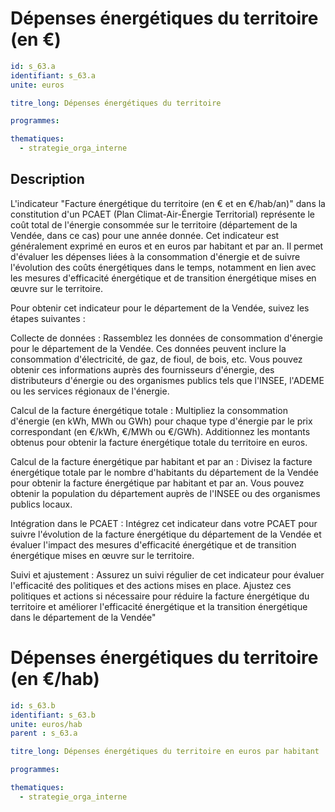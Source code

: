# Dépenses énergétiques du territoire (en €)
```yaml
id: s_63.a
identifiant: s_63.a
unite: euros

titre_long: Dépenses énergétiques du territoire

programmes:

thematiques:
  - strategie_orga_interne
```
## Description
L'indicateur "Facture énergétique du territoire (en € et en €/hab/an)" dans la constitution d'un PCAET (Plan Climat-Air-Énergie Territorial) représente le coût total de l'énergie consommée sur le territoire (département de la Vendée, dans ce cas) pour une année donnée. Cet indicateur est généralement exprimé en euros et en euros par habitant et par an. Il permet d'évaluer les dépenses liées à la consommation d'énergie et de suivre l'évolution des coûts énergétiques dans le temps, notamment en lien avec les mesures d'efficacité énergétique et de transition énergétique mises en œuvre sur le territoire.

Pour obtenir cet indicateur pour le département de la Vendée, suivez les étapes suivantes :

Collecte de données : Rassemblez les données de consommation d'énergie pour le département de la Vendée. Ces données peuvent inclure la consommation d'électricité, de gaz, de fioul, de bois, etc. Vous pouvez obtenir ces informations auprès des fournisseurs d'énergie, des distributeurs d'énergie ou des organismes publics tels que l'INSEE, l'ADEME ou les services régionaux de l'énergie.

Calcul de la facture énergétique totale : Multipliez la consommation d'énergie (en kWh, MWh ou GWh) pour chaque type d'énergie par le prix correspondant (en €/kWh, €/MWh ou €/GWh). Additionnez les montants obtenus pour obtenir la facture énergétique totale du territoire en euros.

Calcul de la facture énergétique par habitant et par an : Divisez la facture énergétique totale par le nombre d'habitants du département de la Vendée pour obtenir la facture énergétique par habitant et par an. Vous pouvez obtenir la population du département auprès de l'INSEE ou des organismes publics locaux.

Intégration dans le PCAET : Intégrez cet indicateur dans votre PCAET pour suivre l'évolution de la facture énergétique du département de la Vendée et évaluer l'impact des mesures d'efficacité énergétique et de transition énergétique mises en œuvre sur le territoire.

Suivi et ajustement : Assurez un suivi régulier de cet indicateur pour évaluer l'efficacité des politiques et des actions mises en place. Ajustez ces politiques et actions si nécessaire pour réduire la facture énergétique du territoire et améliorer l'efficacité énergétique et la transition énergétique dans le département de la Vendée"

# Dépenses énergétiques du territoire (en €/hab)
```yaml
id: s_63.b
identifiant: s_63.b
unite: euros/hab
parent : s_63.a

titre_long: Dépenses énergétiques du territoire en euros par habitant

programmes:

thematiques:
  - strategie_orga_interne
```

